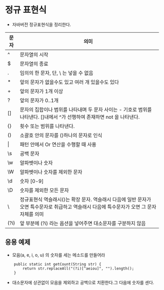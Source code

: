 
# 정규 표현식
* 자바버전 정규표현식을 정리한다.

| 문자 | 의미 | 
|------|------|
| ^    | 문자열의 시작|
| $    | 문자열의 종료|
| .    | 임의의 한 문자,  단, \ 는 넣을 수 없음|
|  *   | 앞의 문자가 없을수도 있고 여러 개 있을수도 있다|
| +    | 앞의 문자가 1개 이상|
| ?    | 앞의 문자가 0..1개 |
|  []  |  문자의 집합이나 범위를 나타내며 두 문자 사이는 - 기호로 범위를 나타낸다. []내에서 ^가 선행하여 존재하면 not 을 나타낸다.|
|  {}  |  횟수 또는 범위를 나타낸다. |
|  ()  |  소괄호 안의 문자를  ()하나의 문자로 인식  | 
|   \| | 패턴 안에서 Or 연산을 수행할 때 사용   | 
| \\s  | 공백 문자 |
| \\w  | 알파벳이나 숫자|
| \\W  | 알파벳이나 숫자를 제외한 문자 | 
| \\d  | 숫자 [0-9] |
| \\D  | 숫자를 제외한 모든 문자 |
| \\   |  정규표현식 역슬래시(\)는 확장 문자.  역슬래시 다음에 일반 문자가 오면 특수문자로 취급하고 역슬래시 다음에 특수문자가 오면 그 문자 자체를 의미 |
| (?i) |  앞 부분에 (?i) 라는 옵션을 넣어주면 대소문자를 구분하지 않음 | 

## 응용 예제 
* 모음(a, e, i, o, u) 의 숫자를 세는 메소드를 만들어라

```
    public static int getCount(String str) {
        return str.replaceAll("(?i)[^aeiou]", "").length();
    }
```

* 대소문자에 상관없이 모음을 제외하고 공백으로 치환한다.그 다음에 숫자를 센다.

